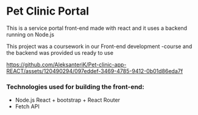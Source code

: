 # Pet Clinic Portal

This is a service portal front-end made with react and it uses a backend running on Node.js

This project was a coursework in our Front-end development -course and
the backend was provided us ready to use

https://github.com/AleksanteriK/Pet-clinic-app-REACT/assets/120490294/097eddef-3469-4785-9412-0b01d86eda7f

### Technologies used for building the front-end: 

- Node.js React + bootstrap + React Router
- Fetch API
